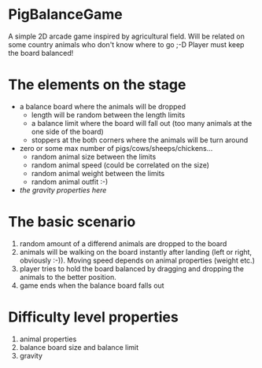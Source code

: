 # PigBalanceGame
A simple 2D arcade game inspired by agricultural field. Will be related on some country animals who don't know where to go ;-D Player must keep the board balanced!

# The elements on the stage

- a balance board where the animals will be dropped
  - length will be random between the length limits
  - a balance limit where the board will fall out (too many animals at the one side of the board)
  - stoppers at the both corners where the animals will be turn around
- zero or some max number of pigs/cows/sheeps/chickens...
  - random animal size between the limits
  - random animal speed (could be correlated on the size)
  - random animal weight between the limits
  - random animal outfit :-)
- *the gravity properties here*

# The basic scenario

1. random amount of a differend animals are dropped to the board
2. animals will be walking on the board instantly after landing (left or right, obviously :-)). Moving speed depends on animal properties (weight etc.)
3. player tries to hold the board balanced by dragging and dropping the animals to the better position.
4. game ends when the balance board falls out

# Difficulty level properties

1. animal properties
2. balance board size and balance limit
3. gravity

